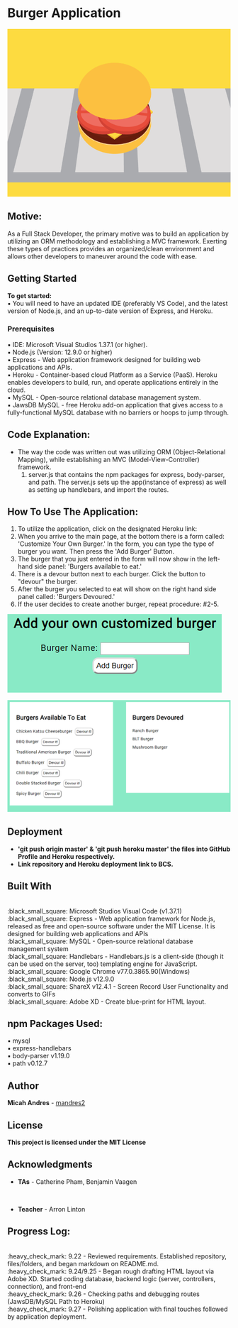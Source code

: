 # Burger Application

![alt text](https://github.com/mandres2/Burger/blob/master/public/assets/img/burgerApp_ReadME.gif?raw=true)

## Motive:
As a Full Stack Developer, the primary motive was to build an application by utilizing an ORM methodology and establishing a MVC framework. Exerting these types of practices provides an organized/clean environment and allows other developers to maneuver around the code with ease.

## Getting Started

<b>To get started:</b>
<br>
:black_small_square: You will need to have an updated IDE (preferably VS Code), and the latest version of Node.js, and an up-to-date version of Express, and Heroku.

### Prerequisites

:black_small_square: IDE: Microsoft Visual Studios 1.37.1 (or higher).
<br>
:black_small_square: Node.js (Version: 12.9.0 or higher)
<br>
:black_small_square: Express - Web application framework designed for building web applications and APIs.
<br>
:black_small_square: Heroku - Container-based cloud Platform as a Service (PaaS). Heroku enables developers to build, run, and operate applications entirely in the cloud.
<br>
:black_small_square: MySQL - Open-source relational database management system.
<br>
:black_small_square: JawsDB MySQL - free Heroku add-on application that gives access to a fully-functional MySQL database with no barriers or hoops to jump through.


## Code Explanation:
* The way the code was written out was utilizing ORM (Object-Relational Mapping), while establishing an MVC (Model-View-Controller) framework.
  1. server.js that contains the npm packages for express, body-parser, and path. The server.js sets up the app(instance of express) as well as setting up handlebars, and import the routes.


## How To Use The Application:
1. To utilize the application, click on the designated Heroku link:
2. When you arrive to the main page, at the bottom there is a form called: 'Customize Your Own Burger.' In the form, you can type the type of burger you want. Then press the 'Add Burger' Button.
3. The burger that you just entered in the form will now show in the left-hand side panel: 'Burgers available to eat.'
4. There is a devour button next to each burger. Click the button to "devour" the burger.
5. After the burger you selected to eat will show on the right hand side panel called: 'Burgers Devoured.'
6. If the user decides to create another burger, repeat procedure: #2-5.

![alt text](https://github.com/mandres2/Burger/blob/master/public/assets/img/Customize%20your%20burger.png?raw=true)

![alt text](https://github.com/mandres2/Burger/blob/master/public/assets/img/Burgers%20Available%20to%20Eat%20and%20Devoured.png)


## Deployment

* <b> 'git push origin master' & 'git push heroku master' the files into GitHub Profile and Heroku respectively.</b>
* <b> Link repository and Heroku deployment link to BCS.</b>

## Built With

<br>
:black_small_square: Microsoft Studios Visual Code (v1.37.1)
<br>
:black_small_square: Express - Web application framework for Node.js, released as free and open-source software under the MIT License. It is designed for building web applications and APIs
<br>
:black_small_square: MySQL - Open-source relational database management system
<br>
:black_small_square: Handlebars - Handlebars.js is a client-side (though it can be used on the server, too) templating engine for JavaScript.
<br>
:black_small_square: Google Chrome v77.0.3865.90(Windows)
<br>
:black_small_square: Node.js v12.9.0
<br>
:black_small_square: ShareX v12.4.1 - Screen Record User Functionality and converts to GIFs
<br>
:black_small_square: Adobe XD - Create blue-print for HTML layout.

## npm Packages Used:

:black_small_square: mysql
<br>
:black_small_square: express-handlebars
<br>
:black_small_square: body-parser v1.19.0
<br>
:black_small_square: path v0.12.7

## Author

**Micah Andres** - [mandres2](https://github.com/mandres2)

## License

<b>This project is licensed under the MIT License</b>

## Acknowledgments
* <b>TAs</b> - Catherine Pham, Benjamin Vaagen

<br>

* <b>Teacher</b> - Arron Linton

## Progress Log:
<br>
:heavy_check_mark: 9.22 - Reviewed requirements. Established repository, files/folders, and began markdown on README.md.
<br>
:heavy_check_mark: 9.24/9.25 - Began rough drafting HTML layout via Adobe XD. Started coding database, backend logic (server, controllers, connection), and front-end
<br>
:heavy_check_mark: 9.26 - Checking paths and debugging routes (JawsDB/MySQL Path to Heroku)
<br>
:heavy_check_mark: 9.27 - Polishing application with final touches followed by application deployment.
